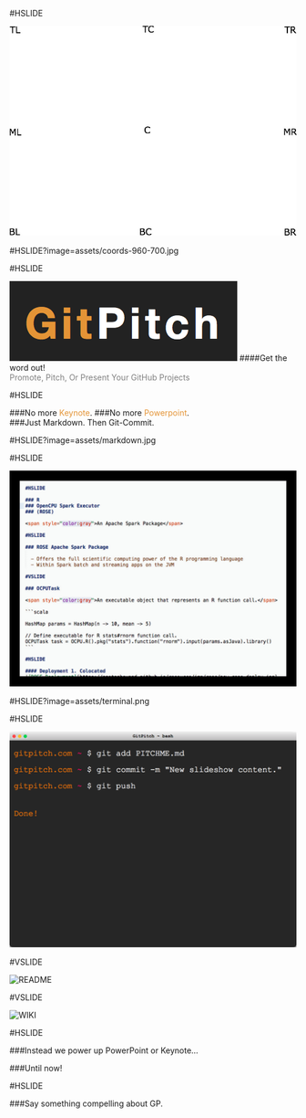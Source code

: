 #HSLIDE

![LOGO](assets/coords-960-700.jpg)

#HSLIDE?image=assets/coords-960-700.jpg

#HSLIDE

![LOGO](assets/gp-logo.png)
####Get the word out!
<br>
<span style="color:gray">Promote, Pitch, Or Present Your GitHub Projects</span>

#HSLIDE

###No more <span style="color: #e49436">Keynote</span>.
###<span class="fragment" data-fragment-index="1">No more <span style="color: #e49436">Powerpoint</span>.</li>
<br>
###<span class="fragment" data-fragment-index="2">Just Markdown. Then Git-Commit.</li>

#HSLIDE?image=assets/markdown.jpg

#HSLIDE

![MARKDOWN](assets/markdown.jpg)

#HSLIDE?image=assets/terminal.png

#HSLIDE

![TERMINAL](assets/terminal.png)

#VSLIDE

![README](assets/readme.png)

#VSLIDE

![WIKI](assets/wiki.png)

#HSLIDE

###Instead we power up PowerPoint or Keynote...

###<span class="fragment" data-fragment-index="1">Until now!</li>

#HSLIDE

###Say something compelling about GP.

